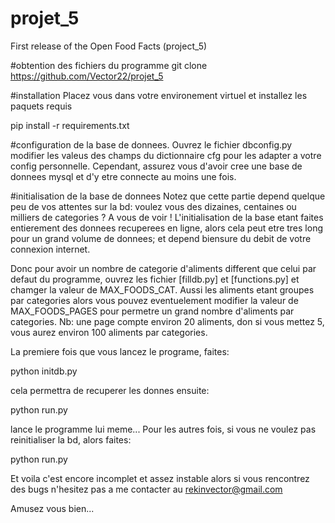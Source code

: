 # projet_5
First release of the Open Food Facts (project_5)

#obtention des fichiers du programme git clone https://github.com/Vector22/projet_5

#installation Placez vous dans votre environement virtuel et installez les paquets requis

pip install -r requirements.txt

#configuration de la base de donnees.
Ouvrez le fichier dbconfig.py modifier les valeus des champs du dictionnaire cfg pour les adapter a votre config personnelle.
Cependant, assurez vous d'avoir cree une base de donnees mysql et d'y etre connecte au moins une fois.

#initialisation de la base de donnees
Notez que cette partie depend quelque peu de vos attentes sur la bd:
voulez vous des dizaines, centaines ou milliers de categories ?
A vous de voir ! L'initialisation de la base etant faites entierement des donnees recuperees en ligne, alors cela peut etre tres long pour un grand volume de donnees; et depend biensure du debit de votre connexion internet.

Donc pour avoir un nombre de categorie d'aliments different que celui par defaut du programme, ouvrez les fichier [filldb.py] et [functions.py] et chamger la valeur de MAX_FOODS_CAT. Aussi les aliments etant groupes par categories alors vous pouvez eventuelement modifier la valeur de MAX_FOODS_PAGES pour permetre un grand nombre d'aliments par categories. Nb: une page compte environ 20 aliments, don si vous mettez 5, vous aurez environ 100 aliments par categories.

La premiere fois que vous lancez le programe, faites:

python initdb.py 

cela permettra de recuperer les donnes
ensuite:

python run.py

lance le programme lui meme...
Pour les autres fois, si vous ne voulez pas reinitialiser la bd, alors faites:

python run.py

Et voila c'est encore incomplet et assez instable alors si vous rencontrez des bugs n'hesitez pas a me contacter au rekinvector@gmail.com

Amusez vous bien...
